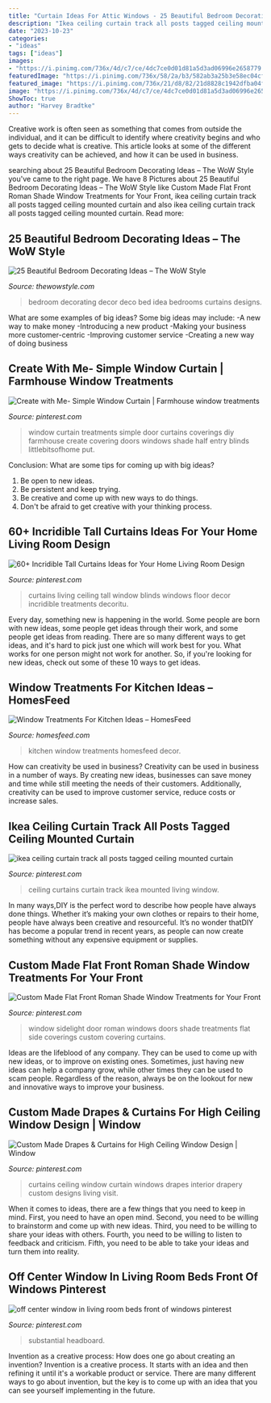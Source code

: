 ```yaml
---
title: "Curtain Ideas For Attic Windows - 25 Beautiful Bedroom Decorating Ideas – The Wow Style"
description: "Ikea ceiling curtain track all posts tagged ceiling mounted curtain"
date: "2023-10-23"
categories:
- "ideas"
tags: ["ideas"]
images:
- "https://i.pinimg.com/736x/4d/c7/ce/4dc7ce0d01d81a5d3ad06996e2658779.jpg"
featuredImage: "https://i.pinimg.com/736x/58/2a/b3/582ab3a25b3e58ec04cfba18b8c36b22.jpg"
featured_image: "https://i.pinimg.com/736x/21/d8/82/21d8828c1942dfba04f3a6be94cfde70.jpg"
image: "https://i.pinimg.com/736x/4d/c7/ce/4dc7ce0d01d81a5d3ad06996e2658779.jpg"
ShowToc: true
author: "Harvey Bradtke"
---
```



Creative work is often seen as something that comes from outside the individual, and it can be difficult to identify where creativity begins and who gets to decide what is creative. This article looks at some of the different ways creativity can be achieved, and how it can be used in business.

	

		
searching about 25 Beautiful Bedroom Decorating Ideas – The WoW Style you've came to the right page. We have 8 Pictures about 25 Beautiful Bedroom Decorating Ideas – The WoW Style like Custom Made Flat Front Roman Shade Window Treatments for Your Front, ikea ceiling curtain track all posts tagged ceiling mounted curtain and also ikea ceiling curtain track all posts tagged ceiling mounted curtain. Read more:
		
    
## 25 Beautiful Bedroom Decorating Ideas – The WoW Style

<img loading=lazy src="http://thewowstyle.com/wp-content/uploads/2015/04/bedroom-decor-pinterest.jpg" onerror="this.onerror=null;this.src='https://tse4.mm.bing.net/th?id=OIP.CRyOGgaXlJM0BngeOJGuUgHaHO&amp;pid=15.1';" alt="25 Beautiful Bedroom Decorating Ideas – The WoW Style">

_Source: thewowstyle.com_

>bedroom decorating decor deco bed idea bedrooms curtains designs. 

	

What are some examples of big ideas?
Some big ideas may include: 
-A new way to make money 
-Introducing a new product 
-Making your business more customer-centric 
-Improving customer service 
-Creating a new way of doing business

    
## Create With Me- Simple Window Curtain | Farmhouse Window Treatments

<img loading=lazy src="https://i.pinimg.com/736x/19/17/67/1917677d2b11bd69ce69653ea03503fd--window-coverings-window-treatments.jpg" onerror="this.onerror=null;this.src='https://tse2.mm.bing.net/th?id=OIP.aYokwxw-L5-9CSW7TFpHFgAAAA&amp;pid=15.1';" alt="Create with Me- Simple Window Curtain | Farmhouse window treatments">

_Source: pinterest.com_

>window curtain treatments simple door curtains coverings diy farmhouse create covering doors windows shade half entry blinds littlebitsofhome put. 

	

Conclusion: What are some tips for coming up with big ideas?
1. Be open to new ideas.
2. Be persistent and keep trying.
3. Be creative and come up with new ways to do things.
4. Don't be afraid to get creative with your thinking process.

    
## 60+ Incridible Tall Curtains Ideas For Your Home Living Room Design

<img loading=lazy src="https://i.pinimg.com/736x/94/fe/e8/94fee873b10b3f71fbeeefa121abf832.jpg" onerror="this.onerror=null;this.src='https://tse2.mm.bing.net/th?id=OIP.jmPb-ydfnn2PM2XVmIC1vgHaJ3&amp;pid=15.1';" alt="60+ Incridible Tall Curtains Ideas for Your Home Living Room Design">

_Source: pinterest.com_

>curtains living ceiling tall window blinds windows floor decor incridible treatments decoritu. 

	

Every day, something new is happening in the world. Some people are born with new ideas, some people get ideas through their work, and some people get ideas from reading. There are so many different ways to get ideas, and it's hard to pick just one which will work best for you. What works for one person might not work for another. So, if you're looking for new ideas, check out some of these 10 ways to get ideas.

    
## Window Treatments For Kitchen Ideas – HomesFeed

<img loading=lazy src="https://homesfeed.com/wp-content/uploads/2015/10/Large-Kitchen-Window-Treatments.jpg" onerror="this.onerror=null;this.src='https://tse4.mm.bing.net/th?id=OIP.uqWJ08VhNwKIImxeyCR4pAHaJ4&amp;pid=15.1';" alt="Window Treatments For Kitchen Ideas – HomesFeed">

_Source: homesfeed.com_

>kitchen window treatments homesfeed decor. 

	

How can creativity be used in business?
Creativity can be used in business in a number of ways. By creating new ideas, businesses can save money and time while still meeting the needs of their customers. Additionally, creativity can be used to improve customer service, reduce costs or increase sales.

    
## Ikea Ceiling Curtain Track All Posts Tagged Ceiling Mounted Curtain

<img loading=lazy src="https://i.pinimg.com/736x/21/d8/82/21d8828c1942dfba04f3a6be94cfde70.jpg" onerror="this.onerror=null;this.src='https://tse2.mm.bing.net/th?id=OIP.pCKsTxVG6A7bqsXoAyS4fgHaL3&amp;pid=15.1';" alt="ikea ceiling curtain track all posts tagged ceiling mounted curtain">

_Source: pinterest.com_

>ceiling curtains curtain track ikea mounted living window. 

	

In many ways,DIY is the perfect word to describe how people have always done things. Whether it’s making your own clothes or repairs to their home, people have always been creative and resourceful. It’s no wonder thatDIY has become a popular trend in recent years, as people can now create something without any expensive equipment or supplies.

    
## Custom Made Flat Front Roman Shade Window Treatments For Your Front

<img loading=lazy src="https://i.pinimg.com/736x/63/15/20/631520ec804d0e23015729b4ca29f0f0.jpg" onerror="this.onerror=null;this.src='https://tse3.mm.bing.net/th?id=OIP.M_STpGoxVWWCwFHNe_tZBwHaJ3&amp;pid=15.1';" alt="Custom Made Flat Front Roman Shade Window Treatments for Your Front">

_Source: pinterest.com_

>window sidelight door roman windows doors shade treatments flat side coverings custom covering curtains. 

	

Ideas are the lifeblood of any company. They can be used to come up with new ideas, or to improve on existing ones. Sometimes, just having new ideas can help a company grow, while other times they can be used to scam people. Regardless of the reason, always be on the lookout for new and innovative ways to improve your business.

    
## Custom Made Drapes &amp; Curtains For High Ceiling Window Design | Window

<img loading=lazy src="https://i.pinimg.com/736x/4d/c7/ce/4dc7ce0d01d81a5d3ad06996e2658779.jpg" onerror="this.onerror=null;this.src='https://tse1.mm.bing.net/th?id=OIP.G615kzH7dSvNZ6_c8v18YgHaJ3&amp;pid=15.1';" alt="Custom Made Drapes &amp; Curtains for High Ceiling Window Design | Window">

_Source: pinterest.com_

>curtains ceiling window curtain windows drapes interior drapery custom designs living visit. 

	

When it comes to ideas, there are a few things that you need to keep in mind. First, you need to have an open mind. Second, you need to be willing to brainstorm and come up with new ideas. Third, you need to be willing to share your ideas with others. Fourth, you need to be willing to listen to feedback and criticism. Fifth, you need to be able to take your ideas and turn them into reality.

    
## Off Center Window In Living Room Beds Front Of Windows Pinterest

<img loading=lazy src="https://i.pinimg.com/736x/58/2a/b3/582ab3a25b3e58ec04cfba18b8c36b22.jpg" onerror="this.onerror=null;this.src='https://tse4.mm.bing.net/th?id=OIP.oSSWE_EYbzMmsIWakHVXhQHaFj&amp;pid=15.1';" alt="off center window in living room beds front of windows pinterest">

_Source: pinterest.com_

>substantial headboard. 

	

Invention as a creative process: How does one go about creating an invention?
Invention is a creative process. It starts with an idea and then refining it until it's a workable product or service. There are many different ways to go about invention, but the key is to come up with an idea that you can see yourself implementing in the future.

